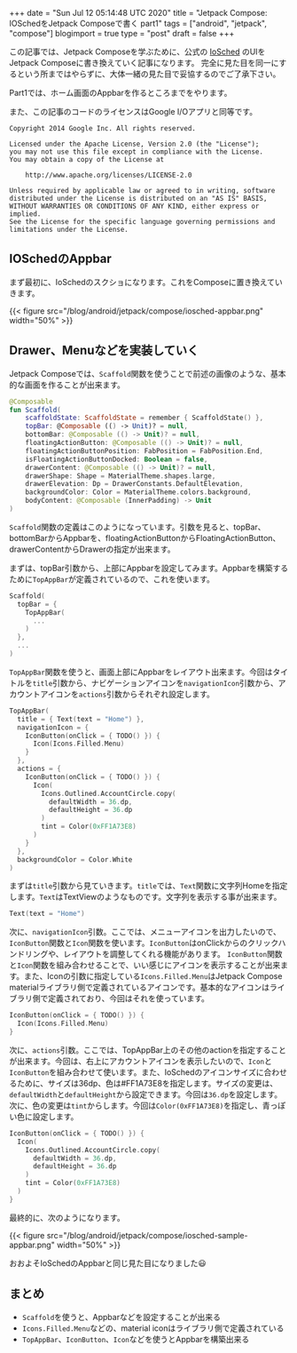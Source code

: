 +++
date = "Sun Jul 12 05:14:48 UTC 2020"
title = "Jetpack Compose: IOSchedをJetpack Composeで書く part1"
tags = ["android", "jetpack", "compose"]
blogimport = true
type = "post"
draft = false
+++

この記事では、Jetpack Composeを学ぶために、公式の [IoSched](https://github.com/google/iosched) のUIをJetpack Composeに書き換えていく記事になります。
完全に見た目を同一にするという所まではやらずに、大体一緒の見た目で妥協するのでご了承下さい。

Part1では、ホーム画面のAppbarを作るところまでをやります。

また、この記事のコードのライセンスはGoogle I/Oアプリと同等です。

```
Copyright 2014 Google Inc. All rights reserved.

Licensed under the Apache License, Version 2.0 (the "License");
you may not use this file except in compliance with the License.
You may obtain a copy of the License at

    http://www.apache.org/licenses/LICENSE-2.0

Unless required by applicable law or agreed to in writing, software
distributed under the License is distributed on an "AS IS" BASIS,
WITHOUT WARRANTIES OR CONDITIONS OF ANY KIND, either express or implied.
See the License for the specific language governing permissions and
limitations under the License.
```

## IOSchedのAppbar

まず最初に、IoSchedのスクショになります。これをComposeに置き換えていきます。

{{< figure src="/blog/android/jetpack/compose/iosched-appbar.png" width="50%" >}}

## Drawer、Menuなどを実装していく

Jetpack Composeでは、`Scaffold`関数を使うことで前述の画像のような、基本的な画面を作ることが出来ます。

```kotlin
@Composable
fun Scaffold(
    scaffoldState: ScaffoldState = remember { ScaffoldState() },
    topBar: @Composable (() -> Unit)? = null,
    bottomBar: @Composable (() -> Unit)? = null,
    floatingActionButton: @Composable (() -> Unit)? = null,
    floatingActionButtonPosition: FabPosition = FabPosition.End,
    isFloatingActionButtonDocked: Boolean = false,
    drawerContent: @Composable (() -> Unit)? = null,
    drawerShape: Shape = MaterialTheme.shapes.large,
    drawerElevation: Dp = DrawerConstants.DefaultElevation,
    backgroundColor: Color = MaterialTheme.colors.background,
    bodyContent: @Composable (InnerPadding) -> Unit
)
```

`Scaffold`関数の定義はこのようになっています。引数を見ると、topBar、bottomBarからAppbarを、floatingActionButtonからFloatingActionButton、drawerContentからDrawerの指定が出来ます。

まずは、topBar引数から、上部にAppbarを設定してみます。Appbarを構築するために`TopAppBar`が定義されているので、これを使います。

```kotlin
Scaffold(
  topBar = {
    TopAppBar(
      ...
    )
  },
  ...
)
```

`TopAppBar`関数を使うと、画面上部にAppbarをレイアウト出来ます。今回はタイトルを`title`引数から、ナビゲーションアイコンを`navigationIcon`引数から、アカウントアイコンを`actions`引数からそれぞれ設定します。


```kotlin
TopAppBar(
  title = { Text(text = "Home") },
  navigationIcon = {
    IconButton(onClick = { TODO() }) {
      Icon(Icons.Filled.Menu)
    }
  },
  actions = {
    IconButton(onClick = { TODO() }) {
      Icon(
        Icons.Outlined.AccountCircle.copy(
          defaultWidth = 36.dp,
          defaultHeight = 36.dp
        )
        tint = Color(0xFF1A73E8)
      )
    }
  },
  backgroundColor = Color.White
)
```

まずは`title`引数から見ていきます。`title`では、`Text`関数に文字列Homeを指定します。`Text`はTextViewのようなものです。文字列を表示する事が出来ます。

```kotlin
Text(text = "Home")
```

次に、`navigationIcon`引数。ここでは、メニューアイコンを出力したいので、`IconButton`関数と`Icon`関数を使います。`IconButton`はonClickからのクリックハンドリングや、レイアウトを調整してくれる機能があります。
`IconButton`関数と`Icon`関数を組み合わせることで、いい感じにアイコンを表示することが出来ます。また、Iconの引数に指定している`Icons.Filled.Menu`はJetpack Compose materialライブラリ側で定義されているアイコンです。基本的なアイコンはライブラリ側で定義されており、今回はそれを使っています。

```kotlin
IconButton(onClick = { TODO() }) {
  Icon(Icons.Filled.Menu)
}
```

次に、`actions`引数。ここでは、TopAppBar上のその他のactionを指定することが出来ます。今回は、右上にアカウントアイコンを表示したいので、`Icon`と`IconButton`を組み合わせて使います。また、IoSchedのアイコンサイズに合わせるために、サイズは36dp、色は#FF1A73E8を指定します。サイズの変更は、`defaultWidth`と`defaultHeight`から設定できます。今回は`36.dp`を設定します。次に、色の変更は`tint`からします。今回は`Color(0xFF1A73E8)`を指定し、青っぽい色に設定します。

```kotlin
IconButton(onClick = { TODO() }) {
  Icon(
    Icons.Outlined.AccountCircle.copy(
      defaultWidth = 36.dp,
      defaultHeight = 36.dp
    )
    tint = Color(0xFF1A73E8)
  )
}
```

最終的に、次のようになります。

{{< figure src="/blog/android/jetpack/compose/iosched-sample-appbar.png" width="50%" >}}

おおよそIoSchedのAppbarと同じ見た目になりました😃

## まとめ

- `Scaffold`を使うと、Appbarなどを設定することが出来る
- `Icons.Filled.Menu`などの、material iconはライブラリ側で定義されている
- `TopAppBar`、`IconButton`、`Icon`などを使うとAppbarを構築出来る

